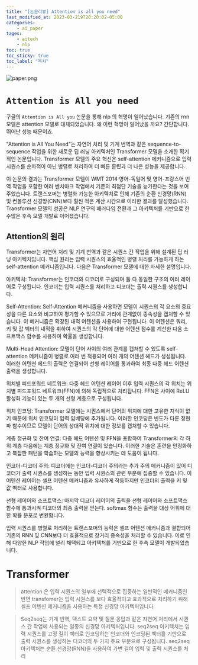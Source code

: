 ```yaml
---
title: "[논문리뷰] Attention is all you need"
last_modified_at: 2023-03-219T20:20:02-05:00
categories:
    - ai_paper
tages:
    - aitech
    - nlp
toc: true
toc_sticky: true
toc_label: "목차"
---
```


![paper.png](../../../image/paper.png)

# `Attention is All you need`

구글의 `Attention is All you` 논문을 통해 nlp 의 혁명이 일어났습니다.  기존의 rnn 모델은 attention 모델로 대체되었습니다.  왜 이런 혁명이 일어났을 까요? 간단합니다. 뛰어난 성능 때문이죠.

"Attention is All You Need"는 자연어 처리 및 기계 번역과 같은 sequence-to-sequence 작업을 위한 새로운 딥 러닝 아키텍처인 Transformer 모델을 소개한 획기적인 논문입니다. Transformer 모델의 주요 혁신은 self-attention 메커니즘으로 입력 시퀀스를 순차적이 아닌 병렬로 처리하여 더 빠른 훈련과 더 나은 성능을 제공합니다.


이 논문의 결과는 Transformer 모델이 WMT 2014 영어-독일어 및 영어-프랑스어 번역 작업을 포함한 여러 벤치마크 작업에서 기존의 최첨단 기술을 능가한다는 것을 보여주었습니다. 트랜스포머는 병렬화 가능한 아키텍처로 인해 기존의 순환 신경망(RNN) 및 컨볼루션 신경망(CNN)보다 훨씬 적은 계산 시간으로 이러한 결과를 달성했습니다. Transformer 모델의 성공은 NLP 연구의 패러다임 전환과 그 아키텍처를 기반으로 한 수많은 후속 모델 개발로 이어졌습니다.

## Attention의 원리

Transformer는 자연어 처리 및 기계 번역과 같은 시퀀스 간 작업을 위해 설계된 딥 러닝 아키텍처입니다. 핵심 원리는 입력 시퀀스의 효율적인 병렬 처리를 가능하게 하는 self-attention 메커니즘입니다. 다음은 Transformer 모델에 대한 자세한 설명입니다.


아키텍처: Transformer는 인코더와 디코더로 구성되며 둘 다 동일한 구조의 여러 레이어로 구성됩니다. 인코더는 입력 시퀀스를 처리하고 디코더는 출력 시퀀스를 생성합니다.

Self-Attention: Self-Attention 메커니즘을 사용하면 모델이 시퀀스의 각 요소의 중요성을 다른 요소와 비교하여 평가할 수 있으므로 거리에 관계없이 종속성을 캡처할 수 있습니다. 이 메커니즘은 확장된 내적 어텐션을 사용하여 구현됩니다. 이 어텐션은 쿼리, 키 및 값 벡터의 내적을 취하여 시퀀스의 각 단어에 대한 어텐션 점수를 계산한 다음 소프트맥스 함수를 사용하여 확률을 생성합니다.

Multi-Head Attention: 모델이 단어 사이의 여러 관계를 캡처할 수 있도록 self-attention 메커니즘이 병렬로 여러 번 적용되어 여러 개의 어텐션 헤드가 생성됩니다. 이러한 어텐션 헤드의 출력은 연결되어 선형 레이어를 통과하여 최종 다중 헤드 어텐션 출력을 생성합니다.

위치별 피드포워드 네트워크: 다중 헤드 어텐션 레이어 이후 입력 시퀀스의 각 위치는 위치별 피드포워드 네트워크(FFN)에 의해 독립적으로 처리됩니다. FFN은 사이에 ReLU 활성화 기능이 있는 두 개의 선형 계층으로 구성됩니다.

위치 인코딩: Transformer 모델에는 시퀀스에서 단어의 위치에 대한 고유한 지식이 없기 때문에 위치 인코딩이 입력 임베딩에 추가됩니다. 이러한 인코딩은 빈도가 다른 정현파 함수이므로 모델이 단어의 상대적 위치에 대한 정보를 캡처할 수 있습니다.

계층 정규화 및 잔여 연결: 다중 헤드 어텐션 및 FFN을 포함하여 Transformer의 각 하위 계층 다음에는 계층 정규화 및 잔여 연결이 있습니다. 이러한 기술은 훈련을 안정화하고 복잡한 패턴을 학습하는 모델의 능력을 향상시키는 데 도움이 됩니다.

인코더-디코더 주의: 디코더에는 인코더-디코더 주의라는 추가 주의 메커니즘이 있어 디코더가 출력 시퀀스를 생성하는 동안 입력 시퀀스의 관련 부분에 집중할 수 있습니다. 이 어텐션 레이어는 셀프 어텐션 메커니즘과 유사하게 작동하지만 인코더의 출력을 키 및 값 벡터로 사용합니다.

선형 레이어와 소프트맥스: 마지막 디코더 레이어의 출력을 선형 레이어와 소프트맥스 함수에 통과시켜 디코더의 최종 출력을 얻는다. softmax 함수는 출력을 대상 어휘에 대한 확률 분포로 변환합니다.

입력 시퀀스를 병렬로 처리하는 트랜스포머의 능력은 셀프 어텐션 메커니즘과 결합되어 기존의 RNN 및 CNN보다 더 효율적으로 장거리 종속성을 처리할 수 있습니다. 이로 인해 다양한 NLP 작업에 널리 채택되고 아키텍처를 기반으로 한 후속 모델이 개발되었습니다.

# Transformer

> attention 은 입력 시퀀스의 일부에 선택적으로 집중하는 일반적인 메커니즘인 반면 transfomer는 입력 시퀀스를 보다 효율적이고 효과적으로 처리하기 위해 셀프 어텐션 메커니즘을 사용하는 특정 신경망 아키텍처입니다.
> 

> Seq2seq는 기계 번역, 텍스트 요약 및 질문 응답과 같은 자연어 처리에서 시퀀스 간 작업에 사용되는 일종의 신경망 아키텍처입니다. seq2seq 아키텍처는 입력 시퀀스를 고정 길이 벡터로 인코딩하는 인코더와 인코딩된 벡터를 기반으로 출력 시퀀스를 생성하는 디코더의 두 가지 주요 부분으로 구성됩니다. seq2seq 아키텍처는 순환 신경망(RNN)을 사용하여 가변 길이 입력 및 출력 시퀀스를 처리